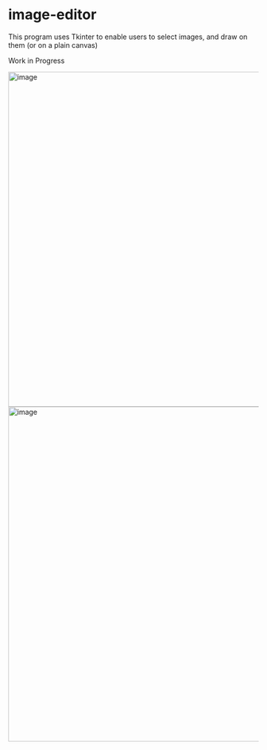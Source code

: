 # image-editor

This program uses Tkinter to enable users to select images, and draw on them (or on a plain canvas)

Work in Progress

<img width="673" alt="image" src="https://user-images.githubusercontent.com/112285076/221758594-98e663ad-dc79-4ee3-b927-7f344ff4cf6f.png">
<img width="673" alt="image" src="https://user-images.githubusercontent.com/112285076/221758770-337b23ed-0a05-49d4-af6a-3493792460e0.png">

